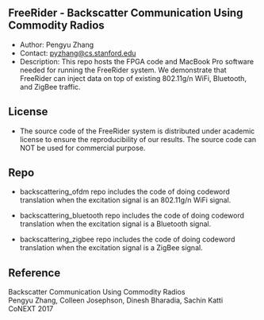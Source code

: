 ## FreeRider - Backscatter Communication Using Commodity Radios
- Author: Pengyu Zhang
- Contact: pyzhang@cs.stanford.edu
- Description: This repo hosts the FPGA code and MacBook Pro software needed for running the FreeRider system. We demonstrate that FreeRider can inject data on top of existing 802.11g/n WiFi, Bluetooth, and ZigBee traffic. 

## License
- The source code of the FreeRider system is distributed under academic license to ensure the reproducibility of our results. The source code can NOT be used for commercial purpose.

## Repo
- backscattering_ofdm repo includes the code of doing codeword translation when the excitation signal is an 802.11g/n WiFi signal.

- backscattering_bluetooth repo includes the code of doing codeword translation when the excitation signal is a Bluetooth signal.

- backscattering_zigbee repo includes the code of doing codeword translation when the excitation signal is a ZigBee signal.

## Reference
Backscatter Communication Using Commodity Radios<br>
Pengyu Zhang, Colleen Josephson, Dinesh Bharadia, Sachin Katti<br>
CoNEXT 2017<br>